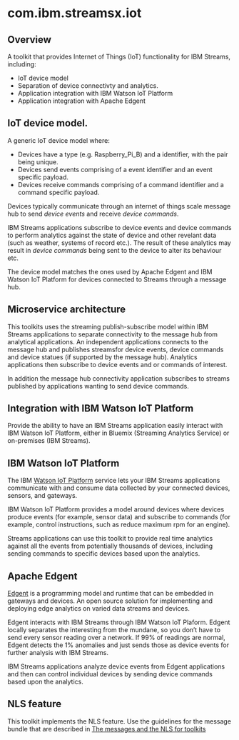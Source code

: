 # com.ibm.streamsx.iot

## Overview

A toolkit that provides Internet of Things (IoT) functionality for IBM Streams,
including:

 * IoT device model
 * Separation of device connectivty and analytics.
 * Application integration with IBM Watson IoT Platform
 * Application integration with Apache Edgent

## IoT device model.

A generic IoT device model where:
 * Devices have a type (e.g. Raspberry_Pi_B) and a identifier, with the pair being unique.
 * Devices send events comprising of a event identifier and an event specific payload.
 * Devices receive commands comprising of a command identifier and a command specific payload.

Devices typically communicate through an internet of things scale message hub to send *device events* and receive *device commands*.

IBM Streams applications subscribe to device events and device commands to perform analytics against the state of device and other revelant data (such as weather, systems of record etc.). The result of these analytics may result in *device commands* being sent to the device to alter its behaviour etc.

The device model matches the ones used by Apache Edgent and IBM Watson IoT Platform for devices connected to Streams through a message hub.

## Microservice architecture

This toolkits uses the streaming publish-subscribe model within IBM Streams applications to separate connectivity to the message hub from analytical applications. An independent applications connects to the message hub and publishes streamsfor device events, device commands and device statues (if supported by the message hub). Analytics applications then subscribe to device events and or commands of interest.

In addition the message hub connectivity application subscribes to streams published by applications wanting to send device commands.

## Integration with IBM Watson IoT Platform

Provide the ability to have an IBM Streams application easily interact with IBM Watson IoT Platform, either in Bluemix (Streaming Analytics Service) or on-premises (IBM Streams).

## IBM Watson IoT Platform
The IBM [Watson IoT Platform](https://internetofthings.ibmcloud.com/) service lets
your IBM Streams applications communicate with and consume data collected by your
connected devices, sensors, and gateways.

IBM Watson IoT Platform provides a model around devices where devices produce events (for example, sensor data)
and subscribe to commands (for example, control instructions, such as reduce maximum rpm for an engine).

Streams applications can use this toolkit to 
provide real time analytics against all the events from potentially
thousands of devices, including sending commands to specific devices based upon the analytics.

## Apache Edgent

[Edgent](http://edgent.apache.org/) is a programming model and runtime that can be embedded in gateways and devices. An open source solution for implementing and deploying edge analytics on varied data streams and devices.

Edgent interacts with IBM Streams through IBM Watson IoT Plaform.  Edgent locally separates the interesting from the mundane, so you don’t have to send every sensor reading over a network. If 99% of readings are normal, Edgent detects the 1% anomalies and just sends those as device events for further analysis with IBM Streams.

IBM Streams applications analyze device events from Edgent applications and then can control individual devices by sending device commands based upon the analytics.

## NLS feature

This toolkit implements the NLS feature. Use the guidelines for the message bundle that are described in [The messages and the NLS for toolkits](https://github.com/IBMStreams/administration/wiki/The-messages-and-the-NLS-for-toolkits)
